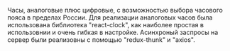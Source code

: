 Часы, аналоговые плюс цифровые, с возможностью выбора часового пояса в пределах России.
Для реализации аналоговых часов была использована библиотека "react-clock", как наиболее простая в использовнии и очень гибкая в настройке.
Асинхроный заспросы на сервер были реализовны с помощью "redux-thunk" и "axios".